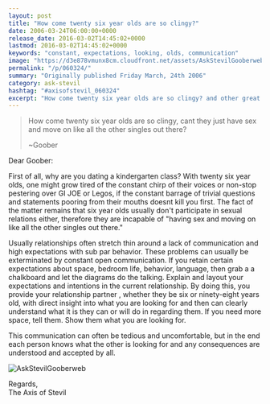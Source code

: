 ```yaml
---
layout: post
title: "How come twenty six year olds are so clingy?"
date: 2006-03-24T06:00:00+0000
release_date: 2016-03-02T14:45:02+0000
lastmod: 2016-03-02T14:45:02+0000
keywords: "constant, expectations, looking, olds, communication"
image: "https://d3e878vmunx8cm.cloudfront.net/assets/AskStevilGooberweb.jpg"
permalink: "/p/060324/"
summary: "Originally published Friday March, 24th 2006"
category: ask-stevil
hashtag: "#axisofstevil_060324"
excerpt: "How come twenty six year olds are so clingy? and other great questions from Friday March, 24th 2006"
---
```


[p01]: https://d3e878vmunx8cm.cloudfront.net/assets/AskStevilGooberweb.jpg "AskStevilGooberweb"
> How come twenty six year olds are so clingy, cant they just have sex and move on like all the other singles out there?
> 
> ~Goober

Dear Goober:

First of all, why are you dating a kindergarten class? With twenty six year olds, one might grow tired of the constant chirp of their voices or non-stop pestering over GI JOE or Legos, if the constant barrage of trivial questions and statements pooring from their mouths doesnt kill you first. The fact of the matter remains that six year olds usually don't participate in sexual relations either, therefore they are incapable of "having sex and moving on like all the other singles out there."

Usually relationships often stretch thin around a lack of communication and high expectations with sub par behavior. These problems can usually be exterminated by constant open communication. If you retain certain expectations about space, bedroom life, behavior, language, then grab a a chalkboard and let the diagrams do the talking. Explain and layout your expectations and intentions in the current relationship. By doing this, you provide your relationship partner , whether they be six or ninety-eight years old, with direct insight into what you are looking for and then can clearly understand what it is they can or will do in regarding them. If you need more space, tell them. Show them what you are looking for.

This communication can often be tedious and uncomfortable, but in the end each person knows what the other is looking for and any consequences are understood and accepted by all.

![AskStevilGooberweb][p01]

Regards,  
The Axis of Stevil

